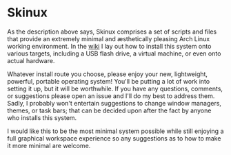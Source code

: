 # Skinux

As the description above says, Skinux comprises a set of scripts and files that provide an extremely minimal and æsthetically pleasing Arch Linux working environment. In the [wiki](https://github.com/zigguratt/skinux/wiki) I lay out how to install this system onto various targets, including a USB flash drive, a virtual machine, or even onto actual hardware.

Whatever install route you choose, please enjoy your new, lightweight, powerful, portable operating system! You'll be putting a lot of work into setting it up, but it will be worthwhile. If you have any questions, comments, or suggestions please open an issue and I'll do my best to address them. Sadly, I probably won't entertain suggestions to change window managers, themes, or task bars; that can be decided upon after the fact by anyone who installs this system.

I would like this to be the most minimal system possible while still enjoying a full graphical workspace experience so any suggestions as to how to make it more minimal are welcome.
